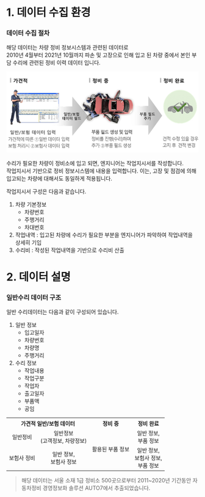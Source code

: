 # 1. 데이터 수집 환경
### 데이터 수집 절차
해당 데이터는 차량 정비 정보시스템과 관련된 데이터로<br>
2010년 4월부터 2021년 10월까지 파손 및 고장으로 인해 입고 된 차량 중에서 본인 부담 수리에 관련된 정비 이력 데이터 입니다.
<p align="center">
 <img src = "https://github.com/MINJU-B/KADaP_portal/blob/main/%EC%B0%A8%EB%9F%89%20%EB%B3%B4%ED%97%98%20%EC%88%98%EB%A6%AC%20%EB%8D%B0%EC%9D%B4%ED%84%B0_%EC%88%98%EC%A7%91%ED%99%98%EA%B2%BD.png?raw=true">
</p>
수리가 필요한 차량이 정비소에 입고 되면, 엔지니어는 작업지시서를 작성합니다.<br>
작업지시서 기반으로 정비 정보시스템에 내용을 입력합니다.
이는, 고장 및 점검에 의해 입고되는 차량에 대해서도 동일하게 적용됩니다.

작업지시서 구성은 다음과 같습니다.
1. 차량 기본정보
   - 차량번호
   - 주행거리
   - 차대번호
2. 작업내역
   : 입고된 차량에 수리가 필요한 부분을 엔지니어가 파악하여 작업내역을 상세히 기입
3. 수리비
   : 작성된 작업내역을 기반으로 수리비 산출

# 2. 데이터 설명
### 일반수리 데이터 구조
일반 수리데이터는 다음과 같이 구성되어 있습니다.
1. 일반 정보
   - 입고일자
   - 차량번호
   - 차량명
   - 주행거리
2. 수리 정보
   - 작업내용
   - 작업구분
   - 작업자
   - 출고일자
   - 부품액
   - 공임
<table>
  <tr>
    <th colspan="2">가견적 일반/보험 데이터</th>
    <th>정비 중</th>
    <th>정비 완료</th>
  </tr>
  <tr>
    <td style="text-align:center">일반정비</td>
    <td style="text-align:center">일반정보<br>(고객정보, 차량정보)</td>
    <td rowspan="2">활용된 부품 정보</td>
    <td  style="text-align:center">일반 정보,<br> 부품 정보</td>
  </tr>
  <tr>
    <td style="text-align:center">보험사 정비</td>
    <td style="text-align:center">일반 정보,<br>보험사 정보</td>
    <td  style="text-align:center">일반 정보,<br>보험사 정보,<br>부품 정보</td>
  </tr>
<table>
  
> 해당 데이터는 서울 소재 1급 정비소 500곳으로부터 2011~2020년 기간동안 자동차정비 경영정보화 솔루션 AUTO7에서 추출되었습니다.
  
